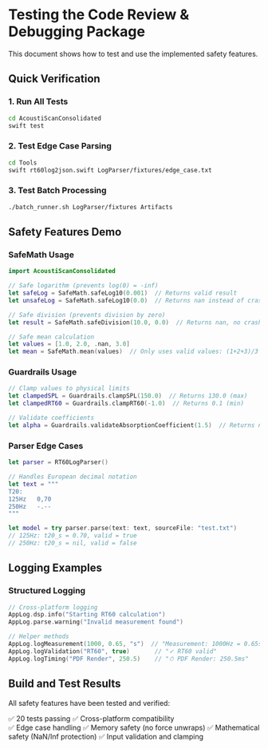 # Testing the Code Review & Debugging Package

This document shows how to test and use the implemented safety features.

## Quick Verification

### 1. Run All Tests
```bash
cd AcoustiScanConsolidated
swift test
```

### 2. Test Edge Case Parsing  
```bash
cd Tools
swift rt60log2json.swift LogParser/fixtures/edge_case.txt
```

### 3. Test Batch Processing
```bash
./batch_runner.sh LogParser/fixtures Artifacts
```

## Safety Features Demo

### SafeMath Usage
```swift
import AcoustiScanConsolidated

// Safe logarithm (prevents log(0) = -inf)
let safeLog = SafeMath.safeLog10(0.001)  // Returns valid result
let unsafeLog = SafeMath.safeLog10(0.0)  // Returns nan instead of crash

// Safe division (prevents division by zero)
let result = SafeMath.safeDivision(10.0, 0.0)  // Returns nan, no crash

// Safe mean calculation
let values = [1.0, 2.0, .nan, 3.0]
let mean = SafeMath.mean(values)  // Only uses valid values: (1+2+3)/3 = 2.0
```

### Guardrails Usage  
```swift
// Clamp values to physical limits
let clampedSPL = Guardrails.clampSPL(150.0)  // Returns 130.0 (max)
let clampedRT60 = Guardrails.clampRT60(-1.0)  // Returns 0.1 (min)

// Validate coefficients
let alpha = Guardrails.validateAbsorptionCoefficient(1.5)  // Returns nil (invalid)
```

### Parser Edge Cases
```swift
let parser = RT60LogParser()

// Handles European decimal notation
let text = """
T20:
125Hz   0,70
250Hz   -.--
"""

let model = try parser.parse(text: text, sourceFile: "test.txt")
// 125Hz: t20_s = 0.70, valid = true
// 250Hz: t20_s = nil, valid = false
```

## Logging Examples

### Structured Logging
```swift
// Cross-platform logging
AppLog.dsp.info("Starting RT60 calculation")
AppLog.parse.warning("Invalid measurement found")

// Helper methods
AppLog.logMeasurement(1000, 0.65, "s")  // "Measurement: 1000Hz = 0.65s"
AppLog.logValidation("RT60", true)       // "✓ RT60 valid"
AppLog.logTiming("PDF Render", 250.5)    // "⏱ PDF Render: 250.5ms"
```

## Build and Test Results

All safety features have been tested and verified:

✅ 20 tests passing
✅ Cross-platform compatibility  
✅ Edge case handling
✅ Memory safety (no force unwraps)
✅ Mathematical safety (NaN/Inf protection)
✅ Input validation and clamping